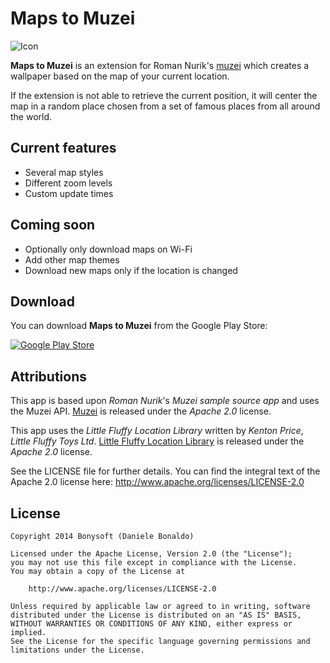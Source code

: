 Maps to Muzei
================

![Icon](https://raw2.github.com/frakbot/RomainGuyMuzei/develop/res/drawable-xhdpi/ic_launcher.png)

**Maps to Muzei** is an extension for Roman Nurik's [muzei](http://muzei.co) which creates a wallpaper based on the map
of your current location.

If the extension is not able to retrieve the current position, it will center the map in a random place chosen from a
set of famous places from all around the world.

## Current features
- Several map styles
- Different zoom levels
- Custom update times

## Coming soon
- Optionally only download maps on Wi-Fi
- Add other map themes
- Download new maps only if the location is changed

## Download
You can download **Maps to Muzei** from the Google Play Store:

[![Google Play Store](https://developer.android.com/images/brand/en_generic_rgb_wo_60.png)](https://play.google.com/store/apps/details?id=net.bonysoft.mapsmuzei)

## Attributions
This app is based upon *Roman Nurik*'s *Muzei sample source app* and uses the Muzei API.
[Muzei](http://muzei.co) is released under the *Apache 2.0* license.

This app uses the *Little Fluffy Location Library* written by *Kenton Price*, *Little Fluffy Toys Ltd*.
[Little Fluffy Location Library](https://code.google.com/p/little-fluffy-location-library/) is released under the *Apache 2.0* license.

See the LICENSE file for further details.
You can find the integral text of the Apache 2.0 license here:
http://www.apache.org/licenses/LICENSE-2.0

## License

```
Copyright 2014 Bonysoft (Daniele Bonaldo)

Licensed under the Apache License, Version 2.0 (the "License");
you may not use this file except in compliance with the License.
You may obtain a copy of the License at

    http://www.apache.org/licenses/LICENSE-2.0

Unless required by applicable law or agreed to in writing, software
distributed under the License is distributed on an "AS IS" BASIS,
WITHOUT WARRANTIES OR CONDITIONS OF ANY KIND, either express or implied.
See the License for the specific language governing permissions and
limitations under the License.
```
